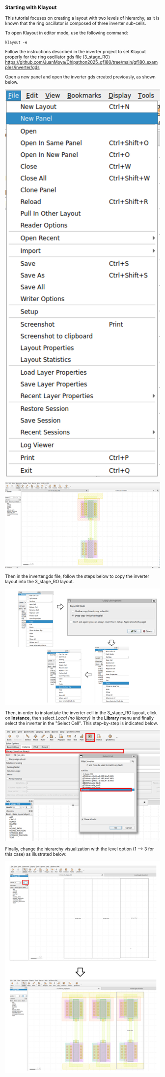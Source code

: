 ### Starting with Klayout 

This tutorial focuses on creating a layout with two levels of hierarchy, as it is known that the ring oscillator is composed of three inverter sub-cells. 

To open Klayout in editor mode, use the following command:
```
klayout -e
```

Follow the instructions described in the inverter project to set Klayout properly for the ring oscillator gds file (3_stage_RO) https://github.com/JuanMoya/Chipathon2025_gf180/tree/main/gf180_examples/inverter/gds

Open a new panel and open the inverter gds created previously, as shown below.

<p align="center">
   <img src="./img/new_panel.png" width="600" />
</p> 

<p align="center">
   <img src="./img/open_inverter_gds.png" width="600" />
</p> 

Then in the inverter.gds file, follow the steps below to copy the inverter layout into the 3_stage_RO layout.

<p align="center">
   <img src="./img/hierarchy_instance.png" width="600" />
</p> 

Then, in order to instantiate the inverter cell in the 3_stage_RO layout, click on **Instance**, then select *Local (no library)* in the **Library** menu and finally select the inverter in the "Select Cell". This step-by-step is indicated below.

<p align="center">
   <img src="./img/instantiate_inverter.png" width="600" />
</p>

Finally, change the hierarchy visualization with the level option (1 --> 3 for this case) as illustrated below:
<p align="center">
   <img src="./img/hierarchy_levels.png" width="600" />
</p>
